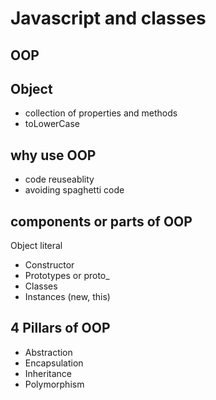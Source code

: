 # Javascript and classes

## OOP

## Object
- collection of properties and methods
- toLowerCase

## why use OOP
- code reuseablity 
- avoiding spaghetti code

## components or parts of OOP
Object literal

- Constructor
- Prototypes or proto_
- Classes
- Instances (new, this)

## 4 Pillars of OOP
- Abstraction
- Encapsulation
- Inheritance
- Polymorphism
